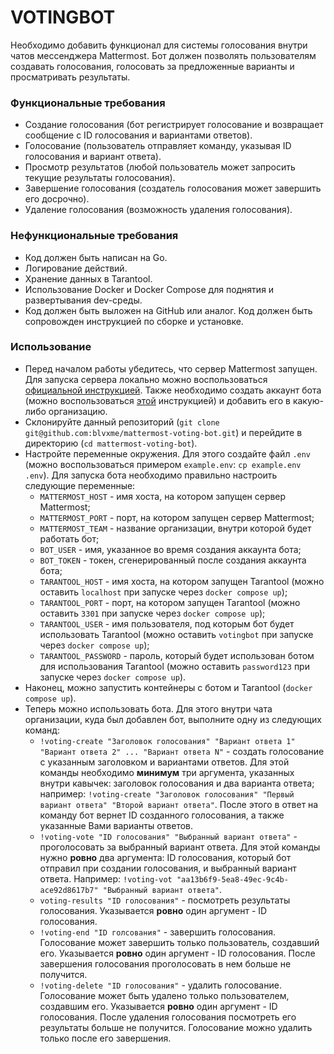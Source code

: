 # VOTINGBOT

Необходимо добавить функционал для системы голосования внутри чатов мессенджера Mattermost. Бот должен позволять
пользователям создавать голосования, голосовать за предложенные варианты и просматривать результаты.

### Функциональные требования

- Создание голосования (бот регистрирует голосование и возвращает сообщение с ID голосования и вариантами ответов).
- Голосование (пользователь отправляет команду, указывая ID голосования и вариант ответа).
- Просмотр результатов (любой пользователь может запросить текущие результаты голосования).
- Завершение голосования (создатель голосования может завершить его досрочно).
- Удаление голосования (возможность удаления голосования).

### Нефункциональные требования

- Код должен быть написан на Go.
- Логирование действий.
- Хранение данных в Tarantool.
- Использование Docker и Docker Compose для поднятия и развертывания dev-среды.
- Код должен быть выложен на GitHub или аналог. Код должен быть сопровожден инструкцией по сборке и установке.

### Использование

- Перед началом работы убедитесь, что сервер Mattermost запущен. Для запуска сервера локально можно
  воспользоваться [официальной инструкцией](https://docs.mattermost.com/install/install-docker.html). Также необходимо
  создать аккаунт бота (можно
  воспользоваться [этой](https://developers.mattermost.com/integrate/reference/bot-accounts/) инструкцией) и добавить
  его в какую-либо организацию.
- Склонируйте данный репозиторий (`git clone git@github.com:blvxme/mattermost-voting-bot.git`) и перейдите в
  директорию (`cd mattermost-voting-bot`).
- Настройте переменные окружения. Для этого создайте файл `.env` (можно воспользоваться примером `example.env`:
  `cp example.env .env`). Для запуска бота необходимо правильно настроить следующие переменные:
    - `MATTERMOST_HOST` - имя хоста, на котором запущен сервер Mattermost;
    - `MATTERMOST_PORT` - порт, на котором запущен сервер Mattermost;
    - `MATTERMOST_TEAM` - название организации, внутри которой будет работать бот;
    - `BOT_USER` - имя, указанное во время создания аккаунта бота;
    - `BOT_TOKEN` - токен, сгенерированный после создания аккаунта бота;
    - `TARANTOOL_HOST` - имя хоста, на котором запущен Tarantool (можно оставить `localhost` при запуске через
      `docker compose up`);
    - `TARANTOOL_PORT` - порт, на котором запущен Tarantool (можно оставить `3301` при запуске через
      `docker compose up`);
    - `TARANTOOL_USER` - имя пользователя, под которым бот будет использовать Tarantool (можно оставить `votingbot` при
      запуске через `docker compose up`);
    - `TARANTOOL_PASSWORD` - пароль, который будет использован ботом для использования Tarantool (можно оставить
      `password123` при запуске через `docker compose up`).
- Наконец, можно запустить контейнеры с ботом и Tarantool (`docker compose up`).
- Теперь можно использовать бота. Для этого внутри чата организации, куда был добавлен бот, выполните одну из следующих
  команд:
    - `!voting-create "Заголовок голосования" "Вариант ответа 1" "Вариант ответа 2" ... "Вариант ответа N"` - создать
      голосование с указанным заголовком и вариантами ответов. Для этой команды необходимо **минимум** три аргумента,
      указанных внутри кавычек: заголовок голосования и два варианта ответа; например:
      `!voting-create "Заголовок голосования" "Первый вариант ответа" "Второй вариант ответа"`. После этого в ответ на
      команду бот вернет ID созданного голосования, а также указанные Вами варианты ответов.
    - `!voting-vote "ID голосования" "Выбранный вариант ответа"` - проголосовать за выбранный вариант ответа. Для этой
      команды нужно **ровно** два аргумента: ID голосования, который бот отправил при создании голосования, и выбранный
      вариант ответа. Например: `!voting-vot "aa13b6f9-5ea8-49ec-9c4b-ace92d8617b7" "Выбранный вариант ответа"`.
    - `voting-results "ID голосования"` - посмотреть результаты голосования. Указывается **ровно** один аргумент - ID
      голосования.
    - `!voting-end "ID голсования"` - завершить голосования. Голосование может завершить только пользователь, создавший
      его. Указывается **ровно** один аргумент - ID голосования. После завершения голосования проголосовать в нем больше
      не получится.
    - `!voting-delete "ID голосования"` - удалить голосование. Голосование может быть удалено только пользователем,
      создавшим его. Указывается **ровно** один аргумент - ID голосования. После удаления голосования посмотреть его
      результаты больше не получится. Голосование можно удалить только после его завершения.
